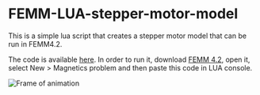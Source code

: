 # FEMM-LUA-stepper-motor-model
This is a simple lua script that creates a stepper motor model that can be run in FEMM4.2.

The code is available [here](https://github.com/SuperrMurlocc/FEMM-LUA-stepper-motor-model/blob/main/motor.lua).
In order to run it, download [FEMM 4.2](https://www.femm.info/wiki/Download), open it, select New > Magnetics problem and then paste this code in LUA console.

![Frame of animation](https://github.com/SuperrMurlocc/FEMM-LUA-stepper-motor-model/blob/main/film.gif "Motor model")
